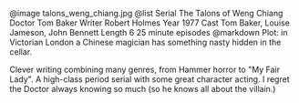 @image		talons_weng_chiang.jpg
@list
Serial		The Talons of Weng Chiang
Doctor		Tom Baker
Writer		Robert Holmes
Year		1977
Cast		Tom Baker, Louise Jameson, John Bennett
Length		6 25 minute episodes
@markdown
Plot: in Victorian London a Chinese magician has
something nasty hidden in the cellar.

Clever writing combining many genres, from Hammer
horror to "My Fair Lady".  A high-class
period serial with some great character acting.  I
regret the Doctor always knowing so much (so he knows
all about the villain.)
